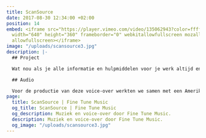 ```yaml
---
title: ScanSource
date: 2017-08-30 12:34:00 +02:00
position: 14
embed: <iframe src="https://player.vimeo.com/video/135062943?color=ffffff&title=0&byline=0&portrait=0"
  width="640" height="360" frameborder="0" webkitallowfullscreen mozallowfullscreen
  allowfullscreen></iframe>
image: "/uploads/scansource3.jpg"
description: |-
  ## Project

  Wat nou als je alle informatie en hulpmiddelen voor je werk altijd en overal voor handen zou hebben? In deze video vertelt ScanSource over haar nieuwe technologie PartnerPAD.

  ## Audio

  Voor de productie van deze voice-over werkten we samen met een Amerikaanse stem-acteur om de internationale doelgroep van het bedrijf aan te spreken. Bij het componeren van de muziek zijn we op zoek gegaan naar een zakelijke, moderne sound, die toch warm en menselijk voelt.
page:
  title: ScanSource | Fine Tune Music
  og_title: ScanSource | Fine Tune Music
  og_description: Muziek en voice-over door Fine Tune Music.
  description: Muziek en voice-over door Fine Tune Music.
  og_image: "/uploads/scansource3.jpg"
---
```


